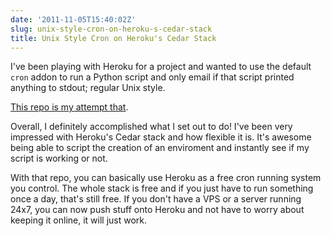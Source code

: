 ```yaml
---
date: '2011-11-05T15:40:02Z'
slug: unix-style-cron-on-heroku-s-cedar-stack
title: Unix Style Cron on Heroku's Cedar Stack
---
```



I've been playing with Heroku for a project and wanted to use the default `cron`
addon to run a Python script and only email if that script printed anything to
stdout; regular Unix style.

[This repo is my attempt that][1].

Overall, I definitely accomplished what I set out to do! I've been very
impressed with Heroku's Cedar stack and how flexible it is. It's awesome being
able to script the creation of an enviroment and instantly see if my script is
working or not.

With that repo, you can basically use Heroku as a free cron running system you
control. The whole stack is free and if you just have to run something once
a day, that's still free. If you don't have a VPS or a server running 24x7, you
can now push stuff onto Heroku and not have to worry about keeping it online, it
will just work.


[1]: https://github.com/askedrelic/heroku-cedar-cron
